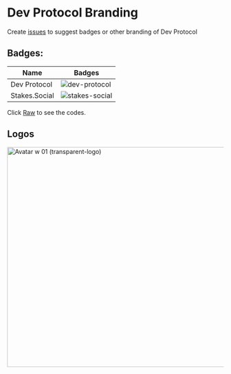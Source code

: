 # Dev Protocol Branding

Create [issues](https://github.com/dev-protocol/community/issues) to suggest badges or other branding of Dev Protocol

## Badges: 

| Name | Badges | 
| --- | --- |
| Dev Protocol | ![dev-protocol](https://custom-icon-badges.herokuapp.com/badge/Dev_Protocol-black.svg?logo=devprtcl) |
| Stakes.Social | ![stakes-social](https://custom-icon-badges.herokuapp.com/badge/Stakes.Social-black.svg?logo=stakes.social) |

Click [Raw](https://raw.githubusercontent.com/dev-protocol/community/main/branding/branding.md) to see the codes.

## Logos

<img width="512" alt="Avatar w 01 (transparent-logo)" src="https://user-images.githubusercontent.com/73097560/130387550-c1286cae-e37b-41b5-a9f8-8dd4535a7db4.png">

